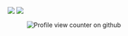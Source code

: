  ‎ ‎ ‎ ‎ ‎ ‎ ‎ ‎ ‎ ‎ ‎ ‎ ‎![](https://d2a4ytto1zukzr.cloudfront.net/i9obtz%2Fpreview%2F62137140%2Fmain_large.gif?response-content-disposition=inline%3Bfilename%3D%22main_large.gif%22%3B&response-content-type=image%2Fgif&Expires=1730825587&Signature=bL7QcEJ-SaEFhfzHfkFFt3wtlWLBIPAN-BVf7CObFkv-P2hZcLVdIr0lwVznAXy3HGkyhu0GA4QGAdgHW-lfvWxKbUUuxUemX5ZAdYWGkLym0pboZAz8AoK2nywpws6rO4OyI7G40T9m38DfvE1fOBye-sN89Eq5ya4F~ck~zh5wJLffuaedWRcUCto8Ldcv-s0cW~PU7li5L9bAqHrHhrv3ByIpxy9ekLuhw4rVYoLXZH9PwdBgJRexHT0MdIPjQVwWthZv9LxlZI6zpvCFdOIytFi5hi241Z3CHCcuqI8szp2BqfbZn5UKJXZD-bOtI8p1L1DPeCAuX2HzF80jhw__&Key-Pair-Id=APKAJT5WQLLEOADKLHBQ) ![](https://d3dga506664sw7.cloudfront.net/d1j34z%2Fpreview%2F62104447%2Fmain_large.gif?response-content-disposition=inline%3Bfilename%3D%22main_large.gif%22%3B&response-content-type=image%2Fgif&Expires=1730821865&Signature=giAi5HJAXjXbU-fcf~XdLjQ1c5tKC7CQZKOTmc9YRftYfVvK2SXXPIFW32TiLLPUu9LX2rLWB9EA1UDdUGJrGavtWv72Iky1FoKn~LkHm3A8pvMyUEBt8sjztlqAYw-YL1W2q7r1iimOT4zTpyvwWORb9AT-1fxqcfcmZhyQD~2L5cQlNZ9G~tefZhMdI9aw6nMYS654MjAQLYNvdLw1MOoYmVcH27vNTNQcJp0qZxgda8AQIM-YaCWhbE~2wjf-Yh-9j4NzjcrAiqOFNKBQrs0xExyuouFpZsHge1ApPmMFSNr-KUGSuENDbhCP7UTpEzt6MyIKJC0wxVm1rIIlkw__&Key-Pair-Id=APKAJT5WQLLEOADKLHBQ)



‎  ‎ ‎  ‎ ‎ ‎ ‎ ‎‎ ‎ ‎ ‎  ‎ ‎ ‎ ‎ ‎ ‎ ‎ ‎ ‎ ‎ ‎  ‎ ![Profile view counter on github](https://komarev.com/ghpvc/?username=wolftrilogy) ‎ ‎ ‎ ‎ ‎ ‎ ‎ ‎ ‎ ‎ 

<!--
**wolftrilogy/wolftrilogy** is a ✨ _special_ ✨ repository because its `README.md` (this file) appears on your GitHub profile.

Here are some ideas to get you started:

- 🔭 I’m currently working on ...
- 🌱 I’m currently learning ...
- 👯 I’m looking to collaborate on ...
- 🤔 I’m looking for help with ...
- 💬 Ask me about ...
- 📫 How to reach me: ...
- 😄 Pronouns: ...
- ⚡ Fun fact: ...
-->
